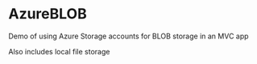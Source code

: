 # AzureBLOB
Demo of using Azure Storage accounts for BLOB storage in an MVC app

Also includes local file storage
